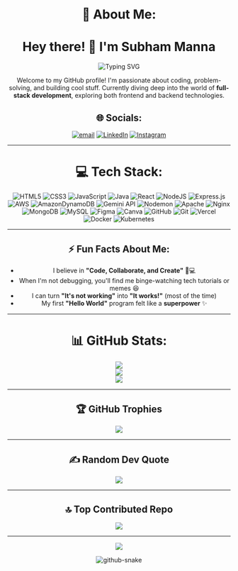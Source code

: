 <div align="center">

# 💫 About Me:
# Hey there! 👋 I'm Subham Manna
<p align="center">
  <picture>
    <!-- White text for dark theme -->
    <source media="(prefers-color-scheme: dark)" srcset="https://readme-typing-svg.herokuapp.com?font=Roboto+Slab&size=30&weight=700&color=FFFFFF&center=true&vCenter=true&width=450&lines=Full-Stack+Developer;Cloud+DevOps+Enthusiast;Open+Source+Contributor">
    <!-- Black text for light theme -->
    <source media="(prefers-color-scheme: light)" srcset="https://readme-typing-svg.herokuapp.com?font=Roboto+Slab&size=30&weight=700&color=000000&center=true&vCenter=true&width=450&lines=Full-Stack+Developer;Cloud+DevOps+Enthusiast;Open+Source+Contributor">
    <!-- Fallback -->
    <img src="https://readme-typing-svg.herokuapp.com?font=Roboto+Slab&size=30&weight=700&color=000000&center=true&vCenter=true&width=450&lines=Full-Stack+Developer;Cloud+DevOps+Enthusiast;Open+Source+Contributor" alt="Typing SVG">
  </picture>
</p>

Welcome to my GitHub profile! I'm passionate about coding, problem-solving, and building cool stuff. Currently diving deep into the world of **full-stack development**, exploring both frontend and backend technologies.  

</div>
<div align="center">

## 🌐 Socials:
[![email](https://img.shields.io/badge/Email-D14836?logo=gmail&logoColor=white)](mailto:subhammanna843@gmail.com) 
[![LinkedIn](https://img.shields.io/badge/LinkedIn-%230077B5.svg?logo=linkedin&logoColor=white)](https://www.linkedin.com/in/biswajit-jena-817071307/) 
[![Instagram](https://img.shields.io/badge/Instagram-%23E4405F.svg?logo=Instagram&logoColor=white)](https://www.instagram.com/_.s_u_b_h_a_m._.../)  
</div>

<hr style="height:2px;border-width:0;color:gray;background-color:gray">

<div align="center">

# 💻 Tech Stack:

![HTML5](https://img.shields.io/badge/html5-%23E34F26.svg?style=for-the-badge&logo=html5&logoColor=white)
![CSS3](https://img.shields.io/badge/css3-%231572B6.svg?style=for-the-badge&logo=css3&logoColor=white) 
![JavaScript](https://img.shields.io/badge/javascript-%23323330.svg?style=for-the-badge&logo=javascript&logoColor=%23F7DF1E) 
![Java](https://img.shields.io/badge/java-%23ED8B00.svg?style=for-the-badge&logo=openjdk&logoColor=white) 
![React](https://img.shields.io/badge/react-%2320232a.svg?style=for-the-badge&logo=react&logoColor=%2361DAFB) 
![NodeJS](https://img.shields.io/badge/node.js-6DA55F?style=for-the-badge&logo=node.js&logoColor=white) 
![Express.js](https://img.shields.io/badge/express.js-%23404d59.svg?style=for-the-badge&logo=express&logoColor=%2361DAFB) 
![AWS](https://img.shields.io/badge/AWS-%23FF9900.svg?style=for-the-badge&logo=amazon-aws&logoColor=white) 
![AmazonDynamoDB](https://img.shields.io/badge/Amazon%20DynamoDB-4053D6?style=for-the-badge&logo=Amazon%20DynamoDB&logoColor=white) 
![Gemini API](https://img.shields.io/badge/google%20gemini-%234285F4.svg?style=for-the-badge&logo=google-gemini&logoColor=white)
![Nodemon](https://img.shields.io/badge/NODEMON-%23323330.svg?style=for-the-badge&logo=nodemon&logoColor=%BBDEAD) 
![Apache](https://img.shields.io/badge/apache-%23D42029.svg?style=for-the-badge&logo=apache&logoColor=white) 
![Nginx](https://img.shields.io/badge/nginx-%23009639.svg?style=for-the-badge&logo=nginx&logoColor=white) 
![MongoDB](https://img.shields.io/badge/MongoDB-%234ea94b.svg?style=for-the-badge&logo=mongodb&logoColor=white) 
![MySQL](https://img.shields.io/badge/mysql-4479A1.svg?style=for-the-badge&logo=mysql&logoColor=white) 
![Figma](https://img.shields.io/badge/figma-%23F24E1E.svg?style=for-the-badge&logo=figma&logoColor=white) 
![Canva](https://img.shields.io/badge/Canva-%2300C4CC.svg?style=for-the-badge&logo=Canva&logoColor=white) 
![GitHub](https://img.shields.io/badge/github-%23121011.svg?style=for-the-badge&logo=github&logoColor=white) 
![Git](https://img.shields.io/badge/git-%23F05033.svg?style=for-the-badge&logo=git&logoColor=white) 
![Vercel](https://img.shields.io/badge/vercel-%23000000.svg?style=for-the-badge&logo=vercel&logoColor=white)
![Docker](https://img.shields.io/badge/docker-%230db7ed.svg?style=for-the-badge&logo=docker&logoColor=white) 
![Kubernetes](https://img.shields.io/badge/kubernetes-%23326ce5.svg?style=for-the-badge&logo=kubernetes&logoColor=white)

</div>
<hr style="height:2px;border-width:0;color:gray;background-color:gray">

<div align="center">

## ⚡ Fun Facts About Me:
- I believe in **"Code, Collaborate, and Create"** 🤝💻  
- When I'm not debugging, you'll find me binge-watching tech tutorials or memes 😆  
- I can turn **"It's not working"** into **"It works!"** (most of the time)  
- My first **"Hello World"** program felt like a **superpower** ✨   

</div>

<hr style="height:2px;border-width:0;color:gray;background-color:gray">

<div align="center">

# 📊 GitHub Stats:

![](https://github-readme-stats.vercel.app/api?username=Biswajena2004&theme=dark&hide_border=false&include_all_commits=false&count_private=false)<br/>
![](https://nirzak-streak-stats.vercel.app/?user=Biswajena2004&theme=dark&hide_border=false)<br/>
![](https://github-readme-stats.vercel.app/api/top-langs/?username=Biswajena2004&theme=dark&hide_border=false&include_all_commits=false&count_private=false&layout=compact)

</div>

<hr style="height:2px;border-width:0;color:gray;background-color:gray">

<div align="center">

## 🏆 GitHub Trophies

![](https://github-profile-trophy.vercel.app/?username=Biswajena2004&theme=radical&no-frame=false&no-bg=true&margin-w=4)

</div>

<hr style="height:2px;border-width:0;color:gray;background-color:gray">

<div align="center">

## ✍️ Random Dev Quote

![](https://quotes-github-readme.vercel.app/api?type=horizontal&theme=radical)

</div>

<hr style="height:2px;border-width:0;color:gray;background-color:gray">

<div align="center">

## 🔝 Top Contributed Repo

![](https://github-contributor-stats.vercel.app/api?username=Biswajena2004&limit=5&theme=dark&combine_all_yearly_contributions=true)

</div>

<hr style="height:2px;border-width:0;color:gray;background-color:gray">

<div align="center">

[![](https://visitcount.itsvg.in/api?id=Biswajena2004&icon=0&color=0)](https://visitcount.itsvg.in)

<!-- Proudly created with GPRM ( https://gprm.itsvg.in ) -->

<picture>
  <source media="(prefers-color-scheme: dark)" srcset="https://github.com/SAFAL-MONDAL/SAFAL-MONDAL/blob/output/github-snake-dark.svg" />
  <source media="(prefers-color-scheme: light)" srcset="https://github.com/SAFAL-MONDAL/SAFAL-MONDAL/blob/output/github-snake.svg" />
  <img alt="github-snake" src="https://github.com/SAFAL-MONDAL/SAFAL-MONDAL/blob/output/github-snake-dark.svg" />
</picture>

</div>
